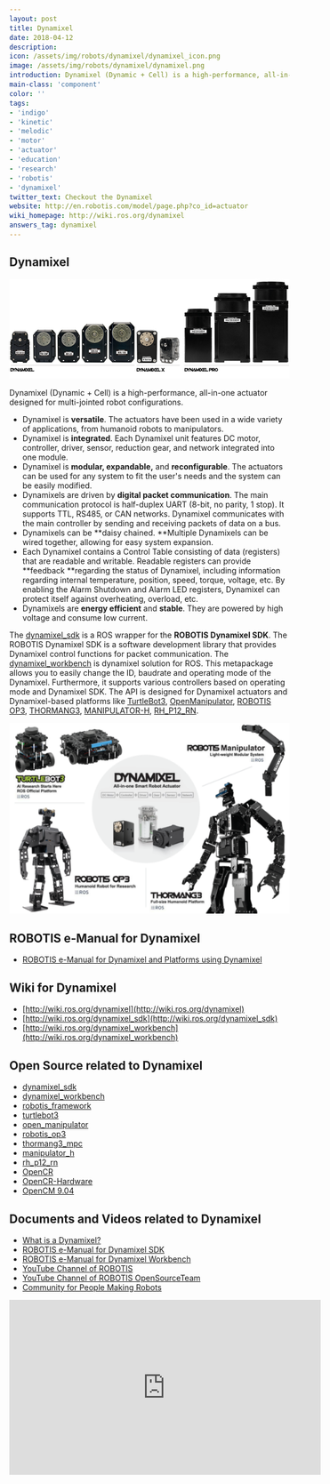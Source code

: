```yaml
---
layout: post
title: Dynamixel
date: 2018-04-12
description:
icon: /assets/img/robots/dynamixel/dynamixel_icon.png
image: /assets/img/robots/dynamixel/dynamixel.png
introduction: Dynamixel (Dynamic + Cell) is a high-performance, all-in-one actuator designed for multi-jointed robot configurations.
main-class: 'component'
color: ''
tags:
- 'indigo'
- 'kinetic'
- 'melodic'
- 'motor'
- 'actuator'
- 'education'
- 'research'
- 'robotis'
- 'dynamixel'
twitter_text: Checkout the Dynamixel
website: http://en.robotis.com/model/page.php?co_id=actuator
wiki_homepage: http://wiki.ros.org/dynamixel
answers_tag: dynamixel
---
```


## Dynamixel
![dynamixel](/assets/img/robots/dynamixel/dynamixel.png)

Dynamixel (Dynamic + Cell) is a high-performance, all-in-one actuator designed for multi-jointed robot configurations.

- Dynamixel is **versatile**. The actuators have been used in a wide variety of applications, from humanoid robots to manipulators.
- Dynamixel is **integrated**. Each Dynamixel unit features DC motor, controller, driver, sensor, reduction gear, and network integrated into one module.
- Dynamixel is **modular, expandable,** and **reconfigurable**. The actuators can be used for any system to fit the user's needs and the system can be easily modified.
- Dynamixels are driven by **digital packet communication**. The main communication protocol is half-duplex UART (8-bit, no parity, 1 stop). It supports TTL, RS485, or CAN networks. Dynamixel communicates with the main controller by sending and receiving packets of data on a bus.
- Dynamixels can be **daisy chained. **Multiple Dynamixels can be wired together, allowing for easy system expansion.
- Each Dynamixel contains a Control Table consisting of data (registers) that are readable and writable. Readable registers can provide **feedback **regarding the status of Dynamixel, including information regarding internal temperature, position, speed, torque, voltage, etc. By enabling the Alarm Shutdown and Alarm LED registers, Dynamixel can protect itself against overheating, overload, etc.
- Dynamixels are **energy efficient** and **stable**. They are powered by high voltage and consume low current.

The [dynamixel_sdk](http://wiki.ros.org/dynamixel_sdk) is a ROS wrapper for the **ROBOTIS Dynamixel SDK**. The ROBOTIS Dynamixel SDK is a software development library that provides Dynamixel control functions for packet communication. The [dynamixel_workbench](http://wiki.ros.org/dynamixel_workbench) is dynamixel solution for ROS. This metapackage allows you to easily change the ID, baudrate and operating mode of the Dynamixel. Furthermore, it supports various controllers based on operating mode and Dynamixel SDK. The API is designed for Dynamixel actuators and Dynamixel-based platforms like [TurtleBot3](http://wiki.ros.org/turtlebot3), [OpenManipulator](http://wiki.ros.org/open_manipulator), [ROBOTIS OP3](http://wiki.ros.org/robotis_op3), [THORMANG3](http://wiki.ros.org/thormang3_mpc), [MANIPULATOR-H](http://wiki.ros.org/manipulator_h), [RH_P12_RN](http://wiki.ros.org/rh_p12_rn).

![dynamixel_solution](/assets/img/robots/dynamixel/dynamixel_solution.png)

## ROBOTIS e-Manual for Dynamixel
- [ROBOTIS e-Manual for Dynamixel and Platforms using Dynamixel](http://emanual.robotis.com/)

## Wiki for Dynamixel
- [http://wiki.ros.org/dynamixel](http://wiki.ros.org/dynamixel)
- [http://wiki.ros.org/dynamixel_sdk](http://wiki.ros.org/dynamixel_sdk)
- [http://wiki.ros.org/dynamixel_workbench](http://wiki.ros.org/dynamixel_workbench)

## Open Source related to Dynamixel
- [dynamixel_sdk](https://github.com/ROBOTIS-GIT/DynamixelSDK)
- [dynamixel_workbench](https://github.com/ROBOTIS-GIT/dynamixel-workbench)
- [robotis_framework](https://github.com/ROBOTIS-GIT/ROBOTIS-Framework)
- [turtlebot3](https://github.com/ROBOTIS-GIT/turtlebot3)
- [open_manipulator](https://github.com/ROBOTIS-GIT/open_manipulator)
- [robotis_op3](https://github.com/ROBOTIS-GIT/ROBOTIS-OP3)
- [thormang3_mpc](https://github.com/ROBOTIS-GIT/ROBOTIS-THORMANG-MPC)
- [manipulator_h](https://github.com/ROBOTIS-GIT/ROBOTIS-MANIPULATOR-H)
- [rh_p12_rn](https://github.com/ROBOTIS-GIT/RH-P12-RN)
- [OpenCR](https://github.com/ROBOTIS-GIT/OpenCR)
- [OpenCR-Hardware](https://github.com/ROBOTIS-GIT/OpenCR-Hardware)
- [OpenCM 9.04](https://github.com/ROBOTIS-GIT/OpenCM9.04)

## Documents and Videos related to Dynamixel
- [What is a Dynamixel?](http://en.robotis.com/model/page.php?co_id=actuator)
- [ROBOTIS e-Manual for Dynamixel SDK](http://emanual.robotis.com/docs/en/software/dynamixel/dynamixel_sdk/overview/)
- [ROBOTIS e-Manual for Dynamixel Workbench](http://emanual.robotis.com/docs/en/software/dynamixel/dynamixel_workbench/)
- [YouTube Channel of ROBOTIS](https://www.youtube.com/user/ROBOTISCHANNEL/videos)
- [YouTube Channel of ROBOTIS OpenSourceTeam](https://www.youtube.com/c/ROBOTISOpenSourceTeam)
- [Community for People Making Robots](https://community.robotsource.org/)

<iframe width="560" height="315" src="https://www.youtube-nocookie.com/embed/gZWoyCvU-U8" frameborder="0" allowfullscreen></iframe>


